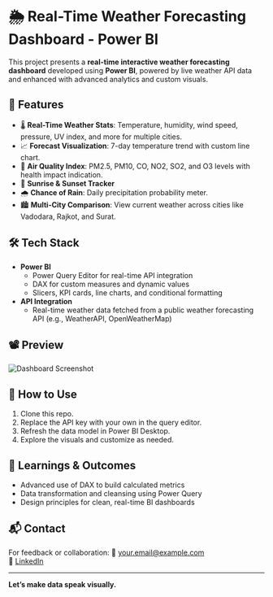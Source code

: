 # 🌦️ Real-Time Weather Forecasting Dashboard - Power BI

This project presents a **real-time interactive weather forecasting dashboard** developed using **Power BI**, powered by live weather API data and enhanced with advanced analytics and custom visuals.

## 📌 Features

- 🌡️ **Real-Time Weather Stats**: Temperature, humidity, wind speed, pressure, UV index, and more for multiple cities.
- 📈 **Forecast Visualization**: 7-day temperature trend with custom line chart.
- 🧪 **Air Quality Index**: PM2.5, PM10, CO, NO2, SO2, and O3 levels with health impact indication.
- 🌄 **Sunrise & Sunset Tracker**
- 🌧️ **Chance of Rain**: Daily precipitation probability meter.
- 🏙️ **Multi-City Comparison**: View current weather across cities like Vadodara, Rajkot, and Surat.

## 🛠️ Tech Stack

- **Power BI**
  - Power Query Editor for real-time API integration
  - DAX for custom measures and dynamic values
  - Slicers, KPI cards, line charts, and conditional formatting
- **API Integration**
  - Real-time weather data fetched from a public weather forecasting API (e.g., WeatherAPI, OpenWeatherMap)
  
## 📽️ Preview

![Dashboard Screenshot](./Screenshot%202025-07-27%20030702.png)

## 🚀 How to Use

1. Clone this repo.
2. Replace the API key with your own in the query editor.
3. Refresh the data model in Power BI Desktop.
4. Explore the visuals and customize as needed.

## 📄 Learnings & Outcomes

- Advanced use of DAX to build calculated metrics
- Data transformation and cleansing using Power Query
- Design principles for clean, real-time BI dashboards

## 📬 Contact

For feedback or collaboration:
📧 your.email@example.com  
🔗 [LinkedIn](https://www.linkedin.com/in/your-profile)

---

**Let’s make data speak visually.**
